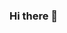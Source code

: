 ### Hi there 👋

<!--
**MagnusKarlsteen/MagnusKarlsteen** is a ✨ _special_ ✨ repository because its `README.md` (this file) appears on your GitHub profile.

Here are some ideas to get you started:

Project leader National Sports University (RIU) at Chalmers 
Responsible for Equine Science within Chalmers Sport & Technology
Manager FysikLek
